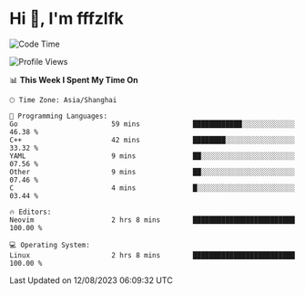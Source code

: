 # Hi 👋, I'm fffzlfk

<!--START_SECTION:waka-->
![Code Time](http://img.shields.io/badge/Code%20Time-346%20hrs%2036%20mins-blue)

![Profile Views](http://img.shields.io/badge/Profile%20Views-13-blue)

📊 **This Week I Spent My Time On** 

```text
🕑︎ Time Zone: Asia/Shanghai

💬 Programming Languages: 
Go                       59 mins             ████████████░░░░░░░░░░░░░   46.38 % 
C++                      42 mins             ████████░░░░░░░░░░░░░░░░░   33.32 % 
YAML                     9 mins              ██░░░░░░░░░░░░░░░░░░░░░░░   07.56 % 
Other                    9 mins              ██░░░░░░░░░░░░░░░░░░░░░░░   07.46 % 
C                        4 mins              █░░░░░░░░░░░░░░░░░░░░░░░░   03.44 % 

🔥 Editors: 
Neovim                   2 hrs 8 mins        █████████████████████████   100.00 % 

💻 Operating System: 
Linux                    2 hrs 8 mins        █████████████████████████   100.00 % 
```


 Last Updated on 12/08/2023 06:09:32 UTC
<!--END_SECTION:waka-->
